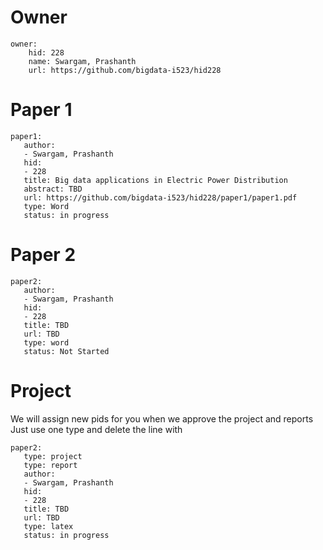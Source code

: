 # Owner

```
owner:
    hid: 228
    name: Swargam, Prashanth
    url: https://github.com/bigdata-i523/hid228
```

# Paper 1

```
paper1:
   author: 
   - Swargam, Prashanth
   hid:
   - 228
   title: Big data applications in Electric Power Distribution
   abstract: TBD 
   url: https://github.com/bigdata-i523/hid228/paper1/paper1.pdf
   type: Word
   status: in progress
 ```
   
# Paper 2

```
paper2:
   author: 
   - Swargam, Prashanth
   hid:
   - 228
   title: TBD
   url: TBD
   type: word
   status: Not Started
```

# Project 

We will assign new pids for you when we approve the project and reports   
Just use one type and delete the line with 

```
paper2:
   type: project
   type: report
   author: 
   - Swargam, Prashanth
   hid:
   - 228
   title: TBD
   url: TBD
   type: latex
   status: in progress
```
